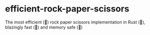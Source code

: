 # efficient-rock-paper-scissors
The most efficient (🚀) rock paper scissors implementation in Rust (🚀), blazingly fast (🚀) and memory safe (💾)
